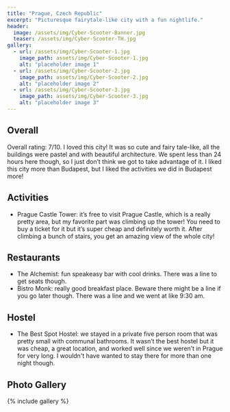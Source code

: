 ```yaml
---
title: "Prague, Czech Republic"
excerpt: "Picturesque fairytale-like city with a fun nightlife."
header:
  image: /assets/img/Cyber-Scooter-Banner.jpg
  teaser: /assets/img/Cyber-Scooter-TH.jpg
gallery:
  - url: /assets/img/Cyber-Scooter-1.jpg
    image_path: assets/img/Cyber-Scooter-1.jpg
    alt: "placeholder image 1"
  - url: /assets/img/Cyber-Scooter-2.jpg
    image_path: assets/img/Cyber-Scooter-2.jpg
    alt: "placeholder image 2"
  - url: /assets/img/Cyber-Scooter-3.jpg
    image_path: assets/img/Cyber-Scooter-3.jpg
    alt: "placeholder image 3"
---
```


## Overall
Overall rating: 7/10. I loved this city! It was so cute and fairy tale-like, all the buildings were pastel and with beautiful architecture. We spent less than 24 hours here though, so I just don’t think we got to take advantage of it. I liked this city more than Budapest, but I liked the activities we did in Budapest more!

## Activities
* Prague Castle Tower: it’s free to visit Prague Castle, which is a really pretty area, but my favorite part was climbing up the tower! You need to buy a ticket for it but it’s super cheap and definitely worth it. After climbing a bunch of stairs, you get an amazing view of the whole city!

## Restaurants
* The Alchemist: fun speakeasy bar with cool drinks. There was a line to get seats though. 
* Bistro Monk: really good breakfast place. Beware there might be a line if you go later though. There was a line and we went at like 9:30 am. 

## Hostel
* The Best Spot Hostel: we stayed in a private five person room that was pretty small with communal bathrooms. It wasn’t the best hostel but it was cheap, a great location, and worked well since we weren’t in Prague for very long. I wouldn't have wanted to stay there for more than one night though.


## Photo Gallery
{% include gallery %}
